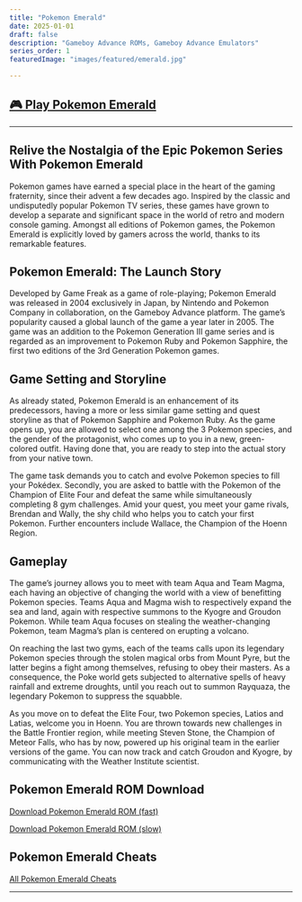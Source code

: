 ```yaml
---
title: "Pokemon Emerald"
date: 2025-01-01
draft: false
description: "Gameboy Advance ROMs, Gameboy Advance Emulators"
series_order: 1
featuredImage: "images/featured/emerald.jpg"

---
```

## [🎮 Play Pokemon Emerald](https://arcadespot.com/game/pokemon-emerald-version/)
----------------


## Relive the Nostalgia of the Epic Pokemon Series With Pokemon Emerald

Pokemon games have earned a special place in the heart of the gaming fraternity, since their advent a few decades ago. Inspired by the classic and undisputedly popular Pokemon TV series, these games have grown to develop a separate and significant space in the world of retro and modern console gaming. Amongst all editions of Pokemon games, the Pokemon Emerald is explicitly loved by gamers across the world, thanks to its remarkable features.

## Pokemon Emerald: The Launch Story

Developed by Game Freak as a game of role-playing; Pokemon Emerald was released in 2004 exclusively in Japan, by Nintendo and Pokemon Company in collaboration, on the Gameboy Advance platform. The game’s popularity caused a global launch of the game a year later in 2005. The game was an addition to the Pokemon Generation III game series and is regarded as an improvement to Pokemon Ruby and Pokemon Sapphire, the first two editions of the 3rd Generation Pokemon games.

## Game Setting and Storyline

As already stated, Pokemon Emerald is an enhancement of its predecessors, having a more or less similar game setting and quest storyline as that of Pokemon Sapphire and Pokemon Ruby. As the game opens up, you are allowed to select one among the 3 Pokemon species, and the gender of the protagonist, who comes up to you in a new, green-colored outfit. Having done that, you are ready to step into the actual story from your native town.

The game task demands you to catch and evolve Pokemon species to fill your Pokédex. Secondly, you are asked to battle with the Pokemon of the Champion of Elite Four and defeat the same while simultaneously completing 8 gym challenges. Amid your quest, you meet your game rivals, Brendan and Wally, the shy child who helps you to catch your first Pokemon. Further encounters include Wallace, the Champion of the Hoenn Region.

## Gameplay

The game’s journey allows you to meet with team Aqua and Team Magma, each having an objective of changing the world with a view of benefitting Pokemon species. Teams Aqua and Magma wish to respectively expand the sea and land, again with respective summons to the Kyogre and Groudon Pokemon. While team Aqua focuses on stealing the weather-changing Pokemon, team Magma’s plan is centered on erupting a volcano.

On reaching the last two gyms, each of the teams calls upon its legendary Pokemon species through the stolen magical orbs from Mount Pyre, but the latter begins a fight among themselves, refusing to obey their masters. As a consequence, the Poke world gets subjected to alternative spells of heavy rainfall and extreme droughts, until you reach out to summon Rayquaza, the legendary Pokemon to suppress the squabble.

As you move on to defeat the Elite Four, two Pokemon species, Latios and Latias, welcome you in Hoenn. You are thrown towards new challenges in the Battle Frontier region, while meeting Steven Stone, the Champion of Meteor Falls, who has by now, powered up his original team in the earlier versions of the game. You can now track and catch Groudon and Kyogre, by communicating with the Weather Institute scientist.


## Pokemon Emerald ROM Download
[Download Pokemon Emerald ROM (fast)](https://www.romspedia.com/roms/gameboy-advance/pokemon-emerald/download?speed=fast/)

[Download Pokemon Emerald ROM (slow)](https://www.romspedia.com/roms/gameboy-advance/pokemon-emerald/download/)

## Pokemon Emerald Cheats

[All Pokemon Emerald Cheats ](https://www.romspedia.com/roms/gameboy-advance/pokemon-emerald/cheats/)

---